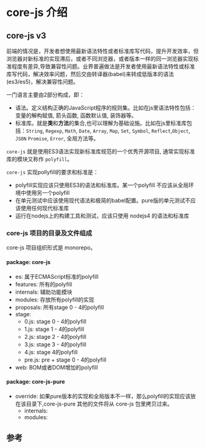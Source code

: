 # core-js 介绍

## core-js v3

前端的情况是，开发者想使用最新语法特性或者标准库写代码，提升开发效率，但浏览器对新标准的实现滞后，或者不同浏览器，或者版本一样的同一浏览器实现标准程度有差异,导致兼容性问题。业界普遍做法是开发者使用最新语法特性或标准库写代码，解决效率问题，然后交由转译器(babel)来转成低版本的语法(es3/es5)，解决兼容性问题。

一门语言主要由2部分构成，即：

- 语法。定义结构正确的JavaScript程序的规则集。比如在js里语法特性包括：变量的解构赋值, 箭头函数, 函数默认值, 装饰器等。
- 标准库。就是**类**和**方法**的集合,也可以理解为基础设施。比如在js里标准库包括：`String`, `Regexp`, `Math`, `Date`, `Array`, `Map`, `Set`, `Symbol`, `Reflect`,`Object`, `JSON` `Promise`, `Error`, 全局方法等。

`core-js` 就是使用ES3语法实现新标准库规范的一个优秀开源项目, 通常实现标准库的模块又称作 `polyfill`。

`core-js` 实现pollyfill的要求和标准是：

- polyfill实现应该只使用ES3的语法和标准库。某一个polyfill 不应该从全局环境中使用另一个polyfill
- 在单元测试中应该使用现代语法和极简的babel配置。pure版的单元测试不应该使用任何现代标准库
- 运行在nodejs上的构建工具和测试，应该只使用 nodejs4 的语法和标准库

### core-js 项目的目录及文件组成

 core-js 项目组织形式是 monorepo。

#### package: core-js

- es: 属于ECMAScript标准的polyfill
- features: 所有的polyfill
- internals: 辅助功能模块
- modules: 存放所有polyfill的实现
- proposals: 所有stage 0 - 4的polyfill
- stage: 
  - 0.js: stage 0 - 4的polyfill
  - 1.js: stage 1 - 4的polyfill
  - 2.js: stage 2 - 4的polyfill
  - 3.js: stage 3 - 4的polyfill
  - 4.js: stage 4的polyfill
  - pre.js: pre + stage 0 - 4的polyfill
- web: BOM或者DOM增加的polyfill

#### package: core-js-pure

- override: 如果pure版本的实现和全局版本不一样，那么polyfill的实现应该放在该目录下,core-js-pure 其他的文件将从 core-js 包里拷贝过来。
  - internals: 
  - modules: 


## 参考

[3]:https://en.wikipedia.org/wiki/ECMAScript  "ECMAScript版本号以及发布时间"